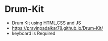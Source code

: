 # Drum-Kit
* Drum Kit using HTML,CSS and JS 
* https://pravinpadalkar78.github.io/Drum-Kit/
* keyboard is Required
